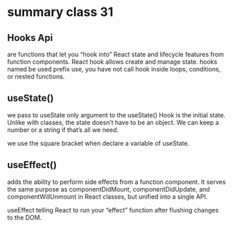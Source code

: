 # summary class 31

## Hooks Api
are functions that let you “hook into” React state and lifecycle features from function components. React hook allows create and manage state. hooks named be used prefix use, you have not call hook inside loops, conditions, or nested functions.



## useState()
we pass to useState only argument to the useState() Hook is the initial state. Unlike with classes, the state doesn’t have to be an object. We can keep a number or a string if that’s all we need.

we use the square bracket when declare a variable of useState.

## useEffect()
adds the ability to perform side effects from a function component. It serves the same purpose as componentDidMount, componentDidUpdate, and componentWillUnmount in React classes, but unified into a single API. 

useEffect telling React to run your “effect” function after flushing changes to the DOM.